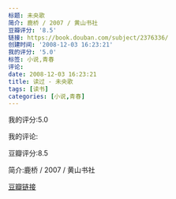 ```yaml
---
标题: 未央歌
简介: 鹿桥 / 2007 / 黄山书社
豆瓣评分: '8.5'
链接: https://book.douban.com/subject/2376336/
创建时间: '2008-12-03 16:23:21'
我的评分: '5.0'
标签: 小说,青春
评论:
date: 2008-12-03 16:23:21
title: 读过 - 未央歌
tags: [读书]
categories: [小说,青春]
---
```


我的评分:5.0

我的评论:

豆瓣评分:8.5

简介:鹿桥 / 2007 / 黄山书社

[豆瓣链接](https://book.douban.com/subject/2376336/)

